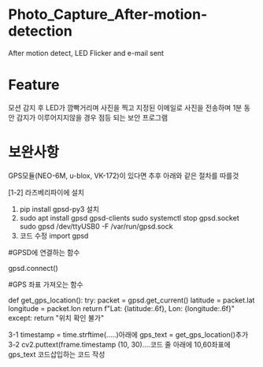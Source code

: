 # Photo_Capture_After-motion-detection
After motion detect, LED Flicker and e-mail sent 

# Feature
모션 감지 후 LED가 깜빡거리며 사진을 찍고 지정된 이메일로 사진을 전송하며 1분 동안 감지가 이루어지지않을 경우 점등 되는 보안 프로그램

# 보완사항
GPS모듈(NEO-6M, u-blox, VK-172)이 있다면 추후 아래와 같은 절차를 따를것

[1-2] 라즈베리파이에 설치
1. pip install gpsd-py3 설치
2. sudo apt install gpsd gpsd-clients
   sudo systemctl stop gpsd.socket
   sudo gpsd /dev/ttyUSB0 -F /var/run/gpsd.sock
3. 코드 수정
import gpsd

#GPSD에 연결하는 함수

gpsd.connect()

#GPS 좌표 가져오는 함수

def get_gps_location():
    try:
        packet = gpsd.get_current()
        latitude = packet.lat
        longitude = packet.lon
        return f"Lat: {latitude:.6f}, Lon: {longitude:.6f}"
    except:
        return "위치 확인 불가"

3-1 timestamp = time.strftime(.....)아래에 gps_text = get_gps_location()추가
3-2 cv2.puttext(frame.timestamp (10, 30)....코드 줄 아래에 10,60좌표에 gps_text 코드삽입하는 코드 작성
